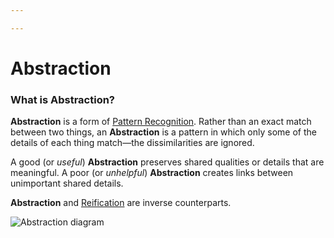 ```yaml
---

---
```


# Abstraction

### **What is Abstraction?**

**Abstraction** is a form of [Pattern
Recognition](https://calebsnotes.brick.do/pattern-recognition-0xq621M5RYvd).
Rather than an exact match between two things, an **Abstraction** is a
pattern in which only some of the details of each thing match—the
dissimilarities are ignored. 

A good (or *useful*) **Abstraction** preserves shared qualities or
details that are meaningful. A poor (or *unhelpful*) **Abstraction**
creates links between unimportant shared details.

**Abstraction** and
[Reification](https://calebsnotes.brick.do/reification-8x1kBaJ9M7Wp) are
inverse counterparts.

![Abstraction
diagram](https://raw.githubusercontent.com/CFiggers/images-calebsnotes/master/Abstraction%20Diagram.svg)

